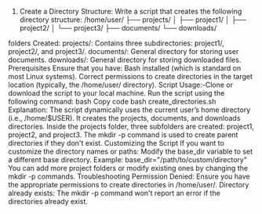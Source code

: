 1. Create a Directory Structure:
Write a script that creates the following directory structure:
   /home/user/
       ├── projects/
       │   ├── project1/
       │   ├── project2/
       │   └── project3/
       ├── documents/
       └── downloads/

folders Created:
projects/:
Contains three subdirectories: project1/, project2/, and project3/.
documents/:
General directory for storing user documents.
downloads/:
General directory for storing downloaded files.
Prerequisites
Ensure that you have:
Bash installed (which is standard on most Linux systems).
Correct permissions to create directories in the target location (typically, the /home/user/ directory).
Script Usage:-Clone or download the script to your local machine.
Run the script using the following command:
bash
Copy code
bash create_directories.sh
Explanation:
The script dynamically uses the current user’s home directory (i.e., /home/$USER).
It creates the projects, documents, and downloads directories.
Inside the projects folder, three subfolders are created: project1, project2, and project3.
The mkdir -p command is used to create parent directories if they don't exist.
Customizing the Script
If you want to customize the directory names or paths:
Modify the base_dir variable to set a different base directory.
Example: base_dir="/path/to/custom/directory"
You can add more project folders or modify existing ones by changing the mkdir -p commands.
Troubleshooting
Permission Denied: Ensure you have the appropriate permissions to create directories in /home/user/.
Directory already exists: The mkdir -p command won't report an error if the directories already exist.
